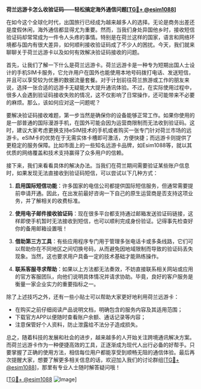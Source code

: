 **荷兰远游卡怎么收验证码——轻松搞定海外通信问题[[TG💪+ @esim1088](https://t.me/s/esim1088)]**

在如今这个全球化时代，出国旅行已经成为越来越多人的选择。无论是商务出差还是度假休闲，海外通信都显得尤为重要。然而，当我们身处异国他乡时，接收短信验证码却常常成为一件令人头疼的事情。特别是在荷兰这样的国家，语言和网络环境都与国内有很大差异，如何顺利接收验证码成了不少人的困扰。今天，我们就来聊聊关于荷兰远游卡以及如何有效解决验证码接收的问题。

首先，让我们了解一下什么是荷兰远游卡。荷兰远游卡是一种专为短期出国人士设计的手机SIM卡服务，它允许用户在国外也能使用本地号码拨打电话、发送短信，并且可以享受较为优惠的数据流量套餐。对于计划前往荷兰旅游或工作的朋友来说，选择一张合适的远游卡无疑能大大提升通讯体验。不过，在实际使用过程中，很多人会遇到验证码接收失败的情况，这不仅影响了日常操作，还可能带来不必要的麻烦。那么，该如何应对这一问题呢？

要解决验证码接收难题，第一步当然是确保你的设备能够正常工作。如果你使用的是一部普通的国际漫游手机，在国外可能会因为运营商限制而无法收到验证码。这时，建议大家考虑更换支持eSIM技术的手机或者购买一张专门针对荷兰市场的远游卡。eSIM卡的优势在于无需实体卡槽即可激活，方便快捷；而远游卡则提供了更稳定的服务保障。比如市面上的一些知名远游卡品牌，如Esim1088等，就以其优质的网络覆盖和技术支持赢得了众多用户的信赖。

接下来，我们来看看具体的解决办法。当我们在荷兰期间需要验证某些账户信息时，如果发现无法直接收到验证码短信，可以尝试以下几种方式：

1. **启用国际短信功能**：许多国家的电信公司都提供国际短信服务，但通常需要提前申请开通。因此，在出发前最好咨询一下自己的原生运营商是否支持这项业务，并了解相关的收费标准。

2. **使用电子邮件接收验证码**：现在很多平台都支持通过邮箱发送验证码链接，这样即使手机暂时无法接收到短信，也可以顺利完成身份验证。记得事先检查好你的备用邮箱设置哦！

3. **借助第三方工具**：有些应用程序专门用于管理多张电话卡或多条线路，它们可以帮助你在不同地区之间切换号码，从而避免因地域限制而导致的验证码丢失现象。当然，这也要求用户具备一定的技术基础才能熟练操作。

4. **联系客服寻求帮助**：如果以上方法都无法奏效，不妨直接联系相关网站或应用的官方客服团队，向他们说明具体情况并请求协助。毕竟，良好的客户服务是衡量一家企业实力的重要指标之一。

除了上述技巧之外，还有一些小贴士可以帮助大家更好地利用荷兰远游卡：

- 在购买之前仔细阅读产品说明文档，明确包含的服务内容及其适用范围；
- 下载官方APP以便随时查看账户余额、通话记录等内容；
- 注意保管好个人资料，防止泄露给不法分子造成损失。

总之，随着科技的发展和社会的进步，越来越多的人开始关注跨境通讯解决方案。而荷兰远游卡作为一种便捷高效的工具，正逐渐成为现代人出行必备的好帮手。只要掌握了正确的使用方法，相信每位用户都能享受到顺畅无阻的通信体验。最后再次提醒大家，想要了解更多相关信息的话，欢迎加入我们的讨论群组[[TG💪+ @esim1088](https://t.me/s/esim1088)]，那里有专业人士随时解答疑问哦！

[[TG💪+ @esim1088](https://t.me/s/esim1088) ![Image](https://i.postimg.cc/4NQfJmqS/Snipaste-2025-05-13-00-14-12.png)]